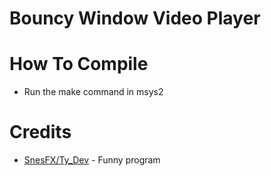 # Bouncy Window Video Player

# How To Compile

* Run the make command in msys2

# Credits

* [SnesFX/Ty_Dev](https://twitter.com/snesfx) - Funny program

